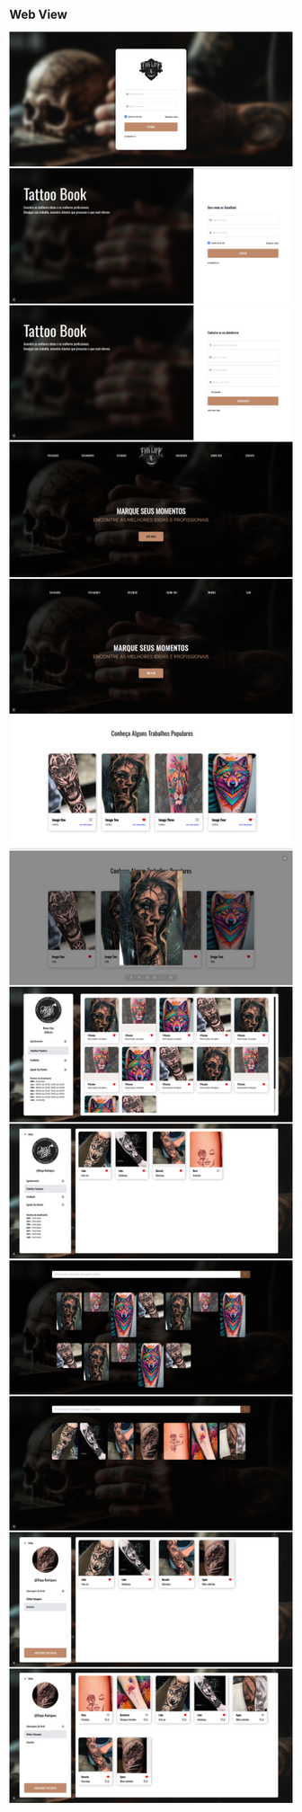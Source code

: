 ## Web View

![](./images/readme/login-page.png)
![](./images/readme/login-redesign.png)
![](./images/readme/register-redesign.png)
![](./images/readme/home-page.png)
![](./images/readme/home-redesign.png)
![](./images/readme/section-one.png)
![](./images/readme/section-one-ampliada.png)
![](./images/readme/tattoo-artist-profile.png)
![](./images/readme/artist-profile-redesign.png)
![](./images/readme/tattoo-list.png)
![](./images/readme/tattoo-list-redesign.png)
![](./images/readme/profile-me.png)
![](./images/readme/my-tattoos.png)
